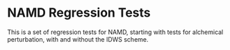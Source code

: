 # NAMD Regression Tests

This is a set of regression tests for NAMD, starting with tests for alchemical perturbation, with and without the IDWS scheme.
